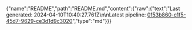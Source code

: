 {"name":"README","path":"README.md","content":{"raw":{"text":"Last generated: 2024-04-10T10:40:27.761Z\n\nLatest pipeline: [0f53b860-c1f5-45d7-9629-ce3d1d9c3020](/pipeline/0f53b860-c1f5-45d7-9629-ce3d1d9c3020)","type":"md"}}}